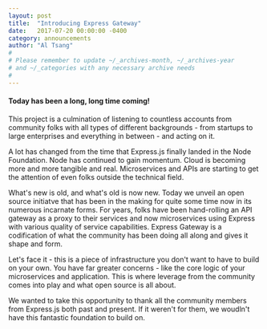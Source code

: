 ```yaml
---
layout: post
title:  "Introducing Express Gateway"
date:   2017-07-20 00:00:00 -0400
category: announcements
author: "Al Tsang"
#
# Please remember to update ~/_archives-month, ~/_archives-year
# and ~/_categories with any necessary archive needs
#
---
```


#### Today has been a long, long time coming!

This project is a culmination of listening to countless accounts from community folks with all types of different backgrounds - from startups to large enterprises and everything in between - and acting on it.

A lot has changed from the time that Express.js finally landed in the Node Foundation.  Node has continued to gain momentum. Cloud is becoming more and more tangible and real.  Microservices and APIs are starting to get the attention of even folks outside the technical field.

What's new is old, and what's old is now new.  Today we unveil an open source initiatve that has been in the making for quite some time now in its numerous incarnate forms.  For years, folks have been hand-rolling an API gateway as a proxy to their services and now microservices using Express with various quality of service capabilities.  Express Gateway is a codification of what the community has been doing all along and gives it shape and form. 

Let's face it - this is a piece of infrastructure you don't want to have to build on your own. You have far greater concerns - like the core logic of your microservices and application. This is where leverage from the community comes into play and what open source is all about.

We wanted to take this opportunity to thank all the community members from Express.js both past and present. If it weren't for them, we woudln't have this fantastic foundation to build on.
